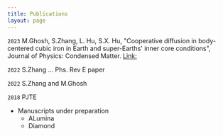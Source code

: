 ```yaml
---
title: Publications
layout: page
---
```


`2023`
M.Ghosh, S.Zhang, L. Hu, S.X. Hu, "Cooperative diffusion in body-centered cubic iron in Earth and super-Earths' inner core conditions", Journal of Physics: Condensed Matter. [Link:](https://iopscience.iop.org/article/10.1088/1361-648X/acba71)
<!-- A list is also available [online](https://iopscience.iop.org/article/10.1088/1361-648X/acba71) -->

`2022`
S.Zhang ... Phs. Rev E paper

`2022`
S.Zhang and M.Ghosh

`2018`
PJTE


- Manuscripts under preparation
  - ALumina
  - Diamond
